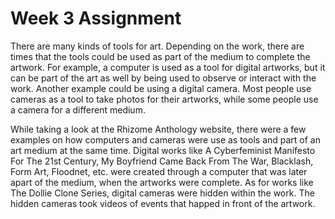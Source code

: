 # Week 3 Assignment

There are many kinds of tools for art. Depending on the work, there are times that the tools could be used as part of the medium to complete the artwork. For example, a computer is used as a tool for digital artworks, but it can be part of the art as well by being used to observe or interact with the work. Another example could be using a digital camera. Most people use cameras as a tool to take photos for their artworks, while some people use a camera for a different medium.

While taking a look at the Rhizome Anthology website, there were a few examples on how computers and cameras were use as tools and part of an art medium at the same time. Digital works like A Cyberfeminist Manifesto For The 21st Century, My Boyfriend Came Back From The War, Blacklash, Form Art, Floodnet, etc. were created through a computer that was later apart of the medium, when the artworks were complete. <!--In other words, the computer was used as a tool to create the digital works. But when the works were done and became interactive, the computer itself became a part of the art.--> As for works like The Dollie Clone Series, digital cameras were hidden within the work. The hidden cameras took videos of events that happed in front of the artwork.<!--In other words, the digital cameras were being used as both tools for one medium while being a part of a different medium at the same time.-->
